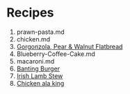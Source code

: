 # Recipes 

1. prawn-pasta.md 
2. chicken.md
3. [Gorgonzola, Pear & Walnut Flatbread](gorgonzola.md)
4. Blueberry-Coffee-Cake.md
5. macaroni.md
6. [Banting Burger](BantingBurger.md)
7. [Irish Lamb Stew](irish-lamb-stew.md)
8. [Chicken ala king](chickenalaking.md)

